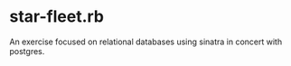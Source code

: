 # star-fleet.rb

An exercise focused on relational databases using sinatra in concert with postgres.
